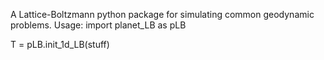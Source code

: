 A Lattice-Boltzmann python package for simulating common geodynamic problems. 
Usage:
import planet_LB as pLB


T = pLB.init_1d_LB(stuff)


